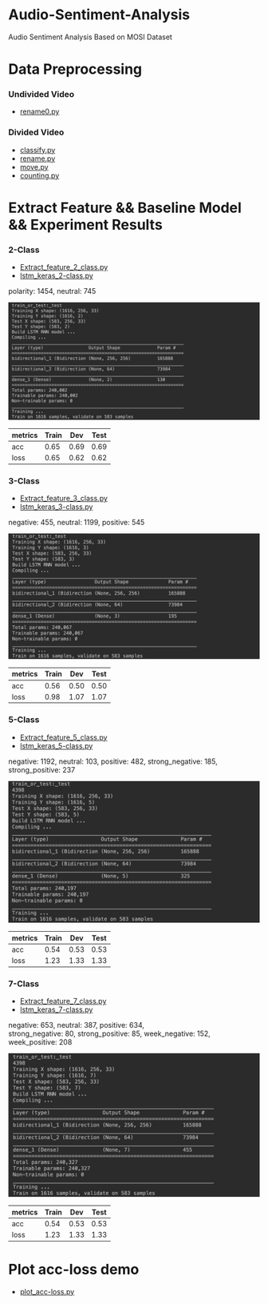 # Audio-Sentiment-Analysis
Audio Sentiment Analysis Based on MOSI Dataset

# Data Preprocessing
### Undivided Video
 - [rename0.py](https://github.com/ASA-MOSI/Audio-Sentiment-Analysis/blob/master/rename0.py)
 
### Divided Video
 - [classify.py](https://github.com/ASA-MOSI/Audio-Sentiment-Analysis/blob/master/classify.py)
 - [rename.py](https://github.com/ASA-MOSI/Audio-Sentiment-Analysis/blob/master/rename.py)
 - [move.py](https://github.com/ASA-MOSI/Audio-Sentiment-Analysis/blob/master/move.py)
 - [counting.py](https://github.com/ASA-MOSI/Audio-Sentiment-Analysis/blob/master/counting.py)
 
 # Extract Feature && Baseline Model && Experiment Results
 ### 2-Class
 - [Extract_feature_2_class.py](https://github.com/ASA-MOSI/Audio-Sentiment-Analysis/blob/master/Extract_feature_2_class.py)
 - [lstm_keras_2-class.py](https://github.com/ASA-MOSI/Audio-Sentiment-Analysis/blob/master/lstm_keras_2-class.py)
 
polarity: 1454, neutral: 745

![Figure 1](https://github.com/ASA-MOSI/Audio-Sentiment-Analysis/raw/master/images/2_class_model.png)

metrics| Train | Dev | Test | 
  --- |--- | --- | --- | 
 acc | 0.65 | 0.69 | 0.69 |
 loss | 0.65 | 0.62 | 0.62 |

### 3-Class
 - [Extract_feature_3_class.py](https://github.com/ASA-MOSI/Audio-Sentiment-Analysis/blob/master/Extract_feature_3_class.py)
 - [lstm_keras_3-class.py](https://github.com/ASA-MOSI/Audio-Sentiment-Analysis/blob/master/lstm_keras_3-class.py)

negative: 455, neutral: 1199, positive: 545

![Figure 2](https://github.com/ASA-MOSI/Audio-Sentiment-Analysis/raw/master/images/3_class_model.png)

metrics| Train | Dev | Test | 
  --- |--- | --- | --- | 
 acc | 0.56 | 0.50 | 0.50 |
 loss | 0.98 | 1.07 | 1.07 |

### 5-Class
 - [Extract_feature_5_class.py](https://github.com/ASA-MOSI/Audio-Sentiment-Analysis/blob/master/Extract_feature_5_class.py)
 - [lstm_keras_5-class.py](https://github.com/ASA-MOSI/Audio-Sentiment-Analysis/blob/master/lstm_keras_5-class.py)

negative: 1192, neutral: 103, positive: 482, strong_negative: 185, strong_positive: 237

![Figure 3](https://github.com/ASA-MOSI/Audio-Sentiment-Analysis/raw/master/images/5_class_model.png)

metrics| Train | Dev | Test | 
  --- |--- | --- | --- | 
 acc | 0.54 | 0.53 | 0.53 |
 loss | 1.23 | 1.33 | 1.33 |
 
 ### 7-Class
 - [Extract_feature_7_class.py](https://github.com/ASA-MOSI/Audio-Sentiment-Analysis/blob/master/Extract_feature_7_class.py)
 - [lstm_keras_7-class.py](https://github.com/ASA-MOSI/Audio-Sentiment-Analysis/blob/master/lstm_keras_7-class.py)

negative: 653, neutral: 387, positive: 634, <br>
strong_negative: 80, strong_positive: 85, week_negative: 152,  week_positive: 208

![Figure 4](https://github.com/ASA-MOSI/Audio-Sentiment-Analysis/raw/master/images/7_class_model.png)

metrics| Train | Dev | Test | 
  --- |--- | --- | --- | 
 acc | 0.54 | 0.53 | 0.53 |
 loss | 1.23 | 1.33 | 1.33 |

# Plot acc-loss demo
  - [plot_acc-loss.py](https://github.com/ASA-MOSI/Audio-Sentiment-Analysis/blob/master/plot_acc-loss.py)
 
